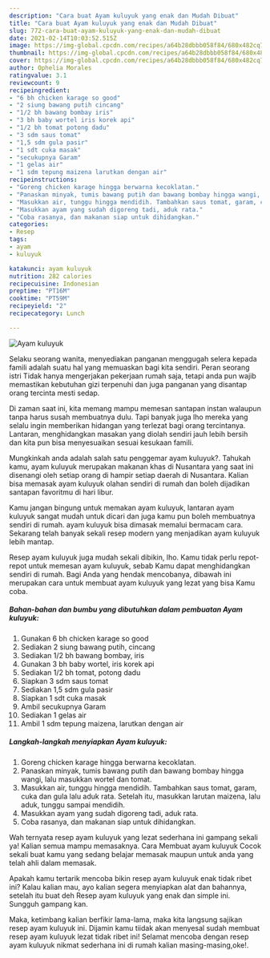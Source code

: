 ```yaml
---
description: "Cara buat Ayam kuluyuk yang enak dan Mudah Dibuat"
title: "Cara buat Ayam kuluyuk yang enak dan Mudah Dibuat"
slug: 772-cara-buat-ayam-kuluyuk-yang-enak-dan-mudah-dibuat
date: 2021-02-14T10:03:52.515Z
image: https://img-global.cpcdn.com/recipes/a64b28dbbb058f84/680x482cq70/ayam-kuluyuk-foto-resep-utama.jpg
thumbnail: https://img-global.cpcdn.com/recipes/a64b28dbbb058f84/680x482cq70/ayam-kuluyuk-foto-resep-utama.jpg
cover: https://img-global.cpcdn.com/recipes/a64b28dbbb058f84/680x482cq70/ayam-kuluyuk-foto-resep-utama.jpg
author: Ophelia Morales
ratingvalue: 3.1
reviewcount: 9
recipeingredient:
- "6 bh chicken karage so good"
- "2 siung bawang putih cincang"
- "1/2 bh bawang bombay iris"
- "3 bh baby wortel iris korek api"
- "1/2 bh tomat potong dadu"
- "3 sdm saus tomat"
- "1,5 sdm gula pasir"
- "1 sdt cuka masak"
- "secukupnya Garam"
- "1 gelas air"
- "1 sdm tepung maizena larutkan dengan air"
recipeinstructions:
- "Goreng chicken karage hingga berwarna kecoklatan."
- "Panaskan minyak, tumis bawang putih dan bawang bombay hingga wangi, lalu masukkan wortel dan tomat."
- "Masukkan air, tunggu hingga mendidih. Tambahkan saus tomat, garam, cuka dan gula lalu aduk rata. Setelah itu, masukkan larutan maizena, lalu aduk, tunggu sampai mendidih."
- "Masukkan ayam yang sudah digoreng tadi, aduk rata."
- "Coba rasanya, dan makanan siap untuk dihidangkan."
categories:
- Resep
tags:
- ayam
- kuluyuk

katakunci: ayam kuluyuk 
nutrition: 282 calories
recipecuisine: Indonesian
preptime: "PT16M"
cooktime: "PT59M"
recipeyield: "2"
recipecategory: Lunch

---
```



![Ayam kuluyuk](https://img-global.cpcdn.com/recipes/a64b28dbbb058f84/680x482cq70/ayam-kuluyuk-foto-resep-utama.jpg)

Selaku seorang wanita, menyediakan panganan menggugah selera kepada famili adalah suatu hal yang memuaskan bagi kita sendiri. Peran seorang istri Tidak hanya mengerjakan pekerjaan rumah saja, tetapi anda pun wajib memastikan kebutuhan gizi terpenuhi dan juga panganan yang disantap orang tercinta mesti sedap.

Di zaman  saat ini, kita memang mampu memesan santapan instan walaupun tanpa harus susah membuatnya dulu. Tapi banyak juga lho mereka yang selalu ingin memberikan hidangan yang terlezat bagi orang tercintanya. Lantaran, menghidangkan masakan yang diolah sendiri jauh lebih bersih dan kita pun bisa menyesuaikan sesuai kesukaan famili. 



Mungkinkah anda adalah salah satu penggemar ayam kuluyuk?. Tahukah kamu, ayam kuluyuk merupakan makanan khas di Nusantara yang saat ini disenangi oleh setiap orang di hampir setiap daerah di Nusantara. Kalian bisa memasak ayam kuluyuk olahan sendiri di rumah dan boleh dijadikan santapan favoritmu di hari libur.

Kamu jangan bingung untuk memakan ayam kuluyuk, lantaran ayam kuluyuk sangat mudah untuk dicari dan juga kamu pun boleh membuatnya sendiri di rumah. ayam kuluyuk bisa dimasak memalui bermacam cara. Sekarang telah banyak sekali resep modern yang menjadikan ayam kuluyuk lebih mantap.

Resep ayam kuluyuk juga mudah sekali dibikin, lho. Kamu tidak perlu repot-repot untuk memesan ayam kuluyuk, sebab Kamu dapat menghidangkan sendiri di rumah. Bagi Anda yang hendak mencobanya, dibawah ini merupakan cara untuk membuat ayam kuluyuk yang lezat yang bisa Kamu coba.

<!--inarticleads1-->

##### Bahan-bahan dan bumbu yang dibutuhkan dalam pembuatan Ayam kuluyuk:

1. Gunakan 6 bh chicken karage so good
1. Sediakan 2 siung bawang putih, cincang
1. Sediakan 1/2 bh bawang bombay, iris
1. Gunakan 3 bh baby wortel, iris korek api
1. Sediakan 1/2 bh tomat, potong dadu
1. Siapkan 3 sdm saus tomat
1. Sediakan 1,5 sdm gula pasir
1. Siapkan 1 sdt cuka masak
1. Ambil secukupnya Garam
1. Sediakan 1 gelas air
1. Ambil 1 sdm tepung maizena, larutkan dengan air




<!--inarticleads2-->

##### Langkah-langkah menyiapkan Ayam kuluyuk:

1. Goreng chicken karage hingga berwarna kecoklatan.
1. Panaskan minyak, tumis bawang putih dan bawang bombay hingga wangi, lalu masukkan wortel dan tomat.
1. Masukkan air, tunggu hingga mendidih. Tambahkan saus tomat, garam, cuka dan gula lalu aduk rata. Setelah itu, masukkan larutan maizena, lalu aduk, tunggu sampai mendidih.
1. Masukkan ayam yang sudah digoreng tadi, aduk rata.
1. Coba rasanya, dan makanan siap untuk dihidangkan.




Wah ternyata resep ayam kuluyuk yang lezat sederhana ini gampang sekali ya! Kalian semua mampu memasaknya. Cara Membuat ayam kuluyuk Cocok sekali buat kamu yang sedang belajar memasak maupun untuk anda yang telah ahli dalam memasak.

Apakah kamu tertarik mencoba bikin resep ayam kuluyuk enak tidak ribet ini? Kalau kalian mau, ayo kalian segera menyiapkan alat dan bahannya, setelah itu buat deh Resep ayam kuluyuk yang enak dan simple ini. Sungguh gampang kan. 

Maka, ketimbang kalian berfikir lama-lama, maka kita langsung sajikan resep ayam kuluyuk ini. Dijamin kamu tiidak akan menyesal sudah membuat resep ayam kuluyuk lezat tidak ribet ini! Selamat mencoba dengan resep ayam kuluyuk nikmat sederhana ini di rumah kalian masing-masing,oke!.

